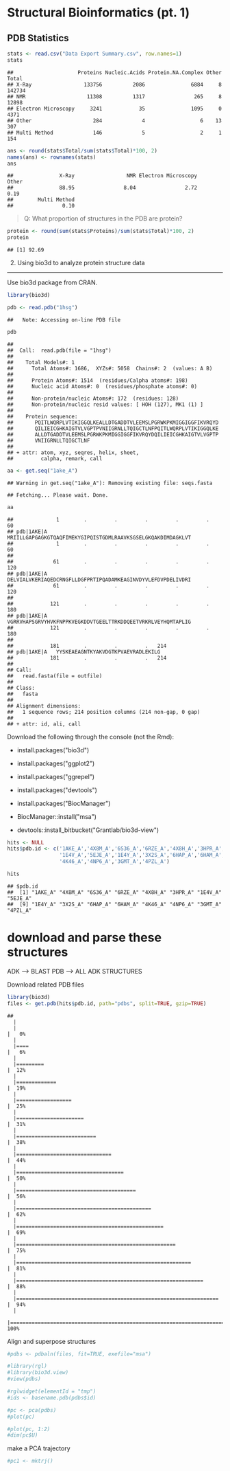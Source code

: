 Structural Bioinformatics (pt. 1)
================

PDB Statistics
--------------

``` r
stats <- read.csv("Data Export Summary.csv", row.names=1)
stats
```

    ##                     Proteins Nucleic.Acids Protein.NA.Complex Other  Total
    ## X-Ray                 133756          2086               6884     8 142734
    ## NMR                    11308          1317                265     8  12898
    ## Electron Microscopy     3241            35               1095     0   4371
    ## Other                    284             4                  6    13    307
    ## Multi Method             146             5                  2     1    154

``` r
ans <- round(stats$Total/sum(stats$Total)*100, 2)
names(ans) <- rownames(stats)
ans
```

    ##               X-Ray                 NMR Electron Microscopy               Other 
    ##               88.95                8.04                2.72                0.19 
    ##        Multi Method 
    ##                0.10

> Q: What proportion of structures in the PDB are protein?

``` r
protein <- round(sum(stats$Proteins)/sum(stats$Total)*100, 2)
protein
```

    ## [1] 92.69

2. Using bio3d to analyze protein structure data
------------------------------------------------

Use bio3d package from CRAN.

``` r
library(bio3d)

pdb <- read.pdb("1hsg")
```

    ##   Note: Accessing on-line PDB file

``` r
pdb
```

    ## 
    ##  Call:  read.pdb(file = "1hsg")
    ## 
    ##    Total Models#: 1
    ##      Total Atoms#: 1686,  XYZs#: 5058  Chains#: 2  (values: A B)
    ## 
    ##      Protein Atoms#: 1514  (residues/Calpha atoms#: 198)
    ##      Nucleic acid Atoms#: 0  (residues/phosphate atoms#: 0)
    ## 
    ##      Non-protein/nucleic Atoms#: 172  (residues: 128)
    ##      Non-protein/nucleic resid values: [ HOH (127), MK1 (1) ]
    ## 
    ##    Protein sequence:
    ##       PQITLWQRPLVTIKIGGQLKEALLDTGADDTVLEEMSLPGRWKPKMIGGIGGFIKVRQYD
    ##       QILIEICGHKAIGTVLVGPTPVNIIGRNLLTQIGCTLNFPQITLWQRPLVTIKIGGQLKE
    ##       ALLDTGADDTVLEEMSLPGRWKPKMIGGIGGFIKVRQYDQILIEICGHKAIGTVLVGPTP
    ##       VNIIGRNLLTQIGCTLNF
    ## 
    ## + attr: atom, xyz, seqres, helix, sheet,
    ##         calpha, remark, call

``` r
aa <- get.seq("1ake_A")
```

    ## Warning in get.seq("1ake_A"): Removing existing file: seqs.fasta

    ## Fetching... Please wait. Done.

``` r
aa
```

    ##              1        .         .         .         .         .         60 
    ## pdb|1AKE|A   MRIILLGAPGAGKGTQAQFIMEKYGIPQISTGDMLRAAVKSGSELGKQAKDIMDAGKLVT
    ##              1        .         .         .         .         .         60 
    ## 
    ##             61        .         .         .         .         .         120 
    ## pdb|1AKE|A   DELVIALVKERIAQEDCRNGFLLDGFPRTIPQADAMKEAGINVDYVLEFDVPDELIVDRI
    ##             61        .         .         .         .         .         120 
    ## 
    ##            121        .         .         .         .         .         180 
    ## pdb|1AKE|A   VGRRVHAPSGRVYHVKFNPPKVEGKDDVTGEELTTRKDDQEETVRKRLVEYHQMTAPLIG
    ##            121        .         .         .         .         .         180 
    ## 
    ##            181        .         .         .   214 
    ## pdb|1AKE|A   YYSKEAEAGNTKYAKVDGTKPVAEVRADLEKILG
    ##            181        .         .         .   214 
    ## 
    ## Call:
    ##   read.fasta(file = outfile)
    ## 
    ## Class:
    ##   fasta
    ## 
    ## Alignment dimensions:
    ##   1 sequence rows; 214 position columns (214 non-gap, 0 gap) 
    ## 
    ## + attr: id, ali, call

Download the following through the console (not the Rmd):

-   install.packages("bio3d")

-   install.packages("ggplot2")

-   install.packages("ggrepel")

-   install.packages("devtools")

-   install.packages("BiocManager")

-   BiocManager::install("msa")

-   devtools::install\_bitbucket("Grantlab/bio3d-view")

``` r
hits <- NULL
hits$pdb.id <- c('1AKE_A','4X8M_A','6S36_A','6RZE_A','4X8H_A','3HPR_A',
                 '1E4V_A','5EJE_A','1E4Y_A','3X2S_A','6HAP_A','6HAM_A',
                 '4K46_A','4NP6_A','3GMT_A','4PZL_A')

hits
```

    ## $pdb.id
    ##  [1] "1AKE_A" "4X8M_A" "6S36_A" "6RZE_A" "4X8H_A" "3HPR_A" "1E4V_A" "5EJE_A"
    ##  [9] "1E4Y_A" "3X2S_A" "6HAP_A" "6HAM_A" "4K46_A" "4NP6_A" "3GMT_A" "4PZL_A"

download and parse these structures
===================================

ADK --&gt; BLAST PDB --&gt; ALL ADK STRUCTURES

Download related PDB files

``` r
library(bio3d)
files <- get.pdb(hits$pdb.id, path="pdbs", split=TRUE, gzip=TRUE)
```

    ## 
      |                                                                            
      |                                                                      |   0%
      |                                                                            
      |====                                                                  |   6%
      |                                                                            
      |=========                                                             |  12%
      |                                                                            
      |=============                                                         |  19%
      |                                                                            
      |==================                                                    |  25%
      |                                                                            
      |======================                                                |  31%
      |                                                                            
      |==========================                                            |  38%
      |                                                                            
      |===============================                                       |  44%
      |                                                                            
      |===================================                                   |  50%
      |                                                                            
      |=======================================                               |  56%
      |                                                                            
      |============================================                          |  62%
      |                                                                            
      |================================================                      |  69%
      |                                                                            
      |====================================================                  |  75%
      |                                                                            
      |=========================================================             |  81%
      |                                                                            
      |=============================================================         |  88%
      |                                                                            
      |==================================================================    |  94%
      |                                                                            
      |======================================================================| 100%

Align and superpose structures

``` r
#pdbs <- pdbaln(files, fit=TRUE, exefile="msa")
```

``` r
#library(rgl)
#library(bio3d.view)
#view(pdbs)
```

``` r
#rglwidget(elementId = "tmp")
#ids <- basename.pdb(pdbs$id)
```

``` r
#pc <- pca(pdbs)
#plot(pc)
```

``` r
#plot(pc, 1:2)
#dim(pc$U)
```

make a PCA trajectory

``` r
#pc1 <- mktrj()
```
